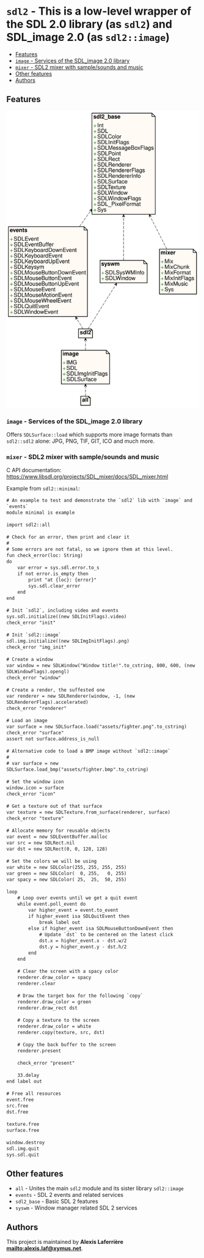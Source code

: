# `sdl2` - This is a low-level wrapper of the SDL 2.0 library (as `sdl2`) and SDL_image 2.0 (as `sdl2::image`)

* [Features](#Features)
* [`image` - Services of the SDL_image 2.0 library](#`image`---Services-of-the-SDL_image-2.0-library)
* [`mixer` - SDL2 mixer with sample/sounds and music](#`mixer`---SDL2-mixer-with-sample/sounds-and-music)
* [Other features](#Other-features)
* [Authors](#Authors)

## Features

![Diagram for `sdl2`](uml-sdl2.svg)

### `image` - Services of the SDL_image 2.0 library

Offers `SDLSurface::load` which supports more image formats than `sdl2::sdl2`
alone: JPG, PNG, TIF, GIT, ICO and much more.

### `mixer` - SDL2 mixer with sample/sounds and music

C API documentation: https://www.libsdl.org/projects/SDL_mixer/docs/SDL_mixer.html

Example from `sdl2::minimal`:

~~~
# An example to test and demonstrate the `sdl2` lib with `image` and `events`
module minimal is example

import sdl2::all

# Check for an error, then print and clear it
#
# Some errors are not fatal, so we ignore them at this level.
fun check_error(loc: String)
do
	var error = sys.sdl.error.to_s
	if not error.is_empty then
		print "at {loc}: {error}"
		sys.sdl.clear_error
	end
end

# Init `sdl2`, including video and events
sys.sdl.initialize((new SDLInitFlags).video)
check_error "init"

# Init `sdl2::image`
sdl.img.initialize((new SDLImgInitFlags).png)
check_error "img_init"

# Create a window
var window = new SDLWindow("Window title!".to_cstring, 800, 600, (new SDLWindowFlags).opengl)
check_error "window"

# Create a render, the suffested one
var renderer = new SDLRenderer(window, -1, (new SDLRendererFlags).accelerated)
check_error "renderer"

# Load an image
var surface = new SDLSurface.load("assets/fighter.png".to_cstring)
check_error "surface"
assert not surface.address_is_null

# Alternative code to load a BMP image without `sdl2::image`
#
# var surface = new SDLSurface.load_bmp("assets/fighter.bmp".to_cstring)

# Set the window icon
window.icon = surface
check_error "icon"

# Get a texture out of that surface
var texture = new SDLTexture.from_surface(renderer, surface)
check_error "texture"

# Allocate memory for reusable objects
var event = new SDLEventBuffer.malloc
var src = new SDLRect.nil
var dst = new SDLRect(0, 0, 128, 128)

# Set the colors we will be using
var white = new SDLColor(255, 255, 255, 255)
var green = new SDLColor(  0, 255,   0, 255)
var spacy = new SDLColor( 25,  25,  50, 255)

loop
	# Loop over events until we get a quit event
	while event.poll_event do
		var higher_event = event.to_event
		if higher_event isa SDLQuitEvent then
			break label out
		else if higher_event isa SDLMouseButtonDownEvent then
			# Update `dst` to be centered on the latest click
			dst.x = higher_event.x - dst.w/2
			dst.y = higher_event.y - dst.h/2
		end
	end

	# Clear the screen with a spacy color
	renderer.draw_color = spacy
	renderer.clear

	# Draw the target box for the following `copy`
	renderer.draw_color = green
	renderer.draw_rect dst

	# Copy a texture to the screen
	renderer.draw_color = white
	renderer.copy(texture, src, dst)

	# Copy the back buffer to the screen
	renderer.present

	check_error "present"

	33.delay
end label out

# Free all resources
event.free
src.free
dst.free

texture.free
surface.free

window.destroy
sdl.img.quit
sys.sdl.quit
~~~

## Other features

* `all` - Unites the main `sdl2` module and its sister library `sdl2::image`
* `events` - SDL 2 events and related services
* `sdl2_base` - Basic SDL 2 features
* `syswm` - Window manager related SDL 2 services

## Authors

This project is maintained by **Alexis Laferrière <mailto:alexis.laf@xymus.net>**.
